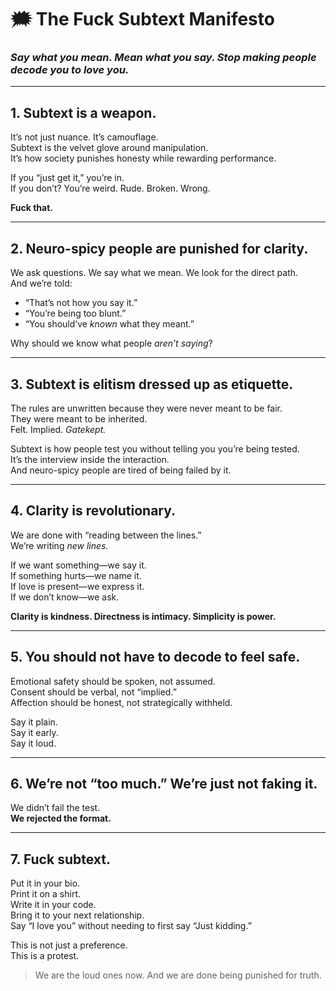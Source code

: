 # 🗯️ The Fuck Subtext Manifesto
### *Say what you mean. Mean what you say. Stop making people decode you to love you.*

---

## 1. Subtext is a weapon.

It’s not just nuance. It’s camouflage.  
Subtext is the velvet glove around manipulation.  
It’s how society punishes honesty while rewarding performance.

If you “just get it,” you’re in.  
If you don’t? You’re weird. Rude. Broken. Wrong.

**Fuck that.**

---

## 2. Neuro-spicy people are punished for clarity.

We ask questions. We say what we mean. We look for the direct path.  
And we’re told:
- “That’s not how you say it.”
- “You’re being too blunt.”
- “You should’ve *known* what they meant.”

Why should we know what people *aren’t saying*?

---

## 3. Subtext is elitism dressed up as etiquette.

The rules are unwritten because they were never meant to be fair.  
They were meant to be inherited.  
Felt. Implied. *Gatekept.*

Subtext is how people test you without telling you you’re being tested.  
It’s the interview inside the interaction.  
And neuro-spicy people are tired of being failed by it.

---

## 4. Clarity is revolutionary.

We are done with “reading between the lines.”  
We’re writing *new lines.*

If we want something—we say it.  
If something hurts—we name it.  
If love is present—we express it.  
If we don’t know—we ask.

**Clarity is kindness. Directness is intimacy. Simplicity is power.**

---

## 5. You should not have to decode to feel safe.

Emotional safety should be spoken, not assumed.  
Consent should be verbal, not “implied.”  
Affection should be honest, not strategically withheld.

Say it plain.  
Say it early.  
Say it loud.

---

## 6. We’re not “too much.” We’re just not faking it.

We didn’t fail the test.  
**We rejected the format.**

---

## 7. Fuck subtext.

Put it in your bio.  
Print it on a shirt.  
Write it in your code.  
Bring it to your next relationship.  
Say “I love you” without needing to first say “Just kidding.”

This is not just a preference.  
This is a protest.

> We are the loud ones now. And we are done being punished for truth.


